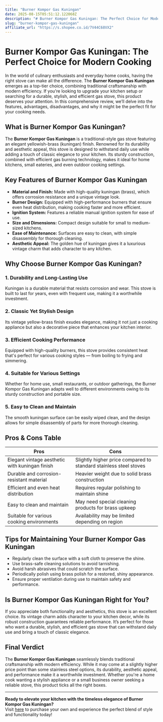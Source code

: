 ```yaml
---
title: "Burner Kompor Gas Kuningan"
date: 2025-08-15T05:51:12.122068Z
description: "# Burner Kompor Gas Kuningan: The Perfect Choice for Modern Cooking..."
slug: "burner-kompor-gas-kuningan"
affiliate_url: "https://s.shopee.co.id/7V44C68VX2"
---
```

# Burner Kompor Gas Kuningan: The Perfect Choice for Modern Cooking

In the world of culinary enthusiasts and everyday home cooks, having the right stove can make all the difference. The **Burner Kompor Gas Kuningan** emerges as a top-tier choice, combining traditional craftsmanship with modern efficiency. If you're looking to upgrade your kitchen setup or searching for a durable, stylish, and efficient gas stove, this product deserves your attention. In this comprehensive review, we’ll delve into the features, advantages, disadvantages, and why it might be the perfect fit for your cooking needs.

## What is Burner Kompor Gas Kuningan?

The **Burner Kompor Gas Kuningan** is a traditional-style gas stove featuring an elegant yellowish-brass (kuningan) finish. Renowned for its durability and aesthetic appeal, this stove is designed to withstand daily use while adding a touch of classic elegance to your kitchen. Its sturdy construction, combined with efficient gas burning technology, makes it ideal for home kitchens, small eateries, and even outdoor cooking settings.

## Key Features of Burner Kompor Gas Kuningan

- **Material and Finish:** Made with high-quality kuningan (brass), which offers corrosion resistance and a unique vintage look.
- **Burner Design:** Equipped with high-performance burners that ensure even heat distribution, making cooking faster and more efficient.
- **Ignition System:** Features a reliable manual ignition system for ease of use.
- **Size and Dimensions:** Compact design suitable for small to medium-sized kitchens.
- **Ease of Maintenance:** Surfaces are easy to clean, with simple disassembly for thorough cleaning.
- **Aesthetic Appeal:** The golden hue of kuningan gives it a luxurious vintage charm that adds character to any kitchen.

## Why Choose Burner Kompor Gas Kuningan?

### 1. Durability and Long-Lasting Use

Kuningan is a durable material that resists corrosion and wear. This stove is built to last for years, even with frequent use, making it a worthwhile investment.

### 2. Classic Yet Stylish Design

Its vintage yellow-brass finish exudes elegance, making it not just a cooking appliance but also a decorative piece that enhances your kitchen interior.

### 3. Efficient Cooking Performance

Equipped with high-quality burners, this stove provides consistent heat that's perfect for various cooking styles — from boiling to frying and simmering.

### 4. Suitable for Various Settings

Whether for home use, small restaurants, or outdoor gatherings, the Burner Kompor Gas Kuningan adapts well to different environments owing to its sturdy construction and portable size.

### 5. Easy to Clean and Maintain

The smooth kuningan surface can be easily wiped clean, and the design allows for simple disassembly of parts for more thorough cleaning.

## Pros & Cons Table

| Pros                                               | Cons                                                      |
|--------------------------------------------------|-----------------------------------------------------------|
| Elegant vintage aesthetic with kuningan finish | Slightly higher price compared to standard stainless steel stoves |
| Durable and corrosion-resistant material       | Heavier weight due to solid brass construction        |
| Efficient and even heat distribution            | Requires regular polishing to maintain shine        |
| Easy to clean and maintain                      | May need special cleaning products for brass upkeep |
| Suitable for various cooking environments       | Availability may be limited depending on region     |

## Tips for Maintaining Your Burner Kompor Gas Kuningan

- Regularly clean the surface with a soft cloth to preserve the shine.
- Use brass-safe cleaning solutions to avoid tarnishing.
- Avoid harsh abrasives that could scratch the surface.
- Periodically polish using brass polish for a restored, shiny appearance.
- Ensure proper ventilation during use to maintain safety and performance.

## Is Burner Kompor Gas Kuningan Right for You?

If you appreciate both functionality and aesthetics, this stove is an excellent choice. Its vintage charm adds character to your kitchen decor, while its robust construction guarantees reliable performance. It’s perfect for those who want a durable, stylish, and efficient gas stove that can withstand daily use and bring a touch of classic elegance.

## Final Verdict

The **Burner Kompor Gas Kuningan** seamlessly blends traditional craftsmanship with modern efficiency. While it may come at a slightly higher price point than some stainless steel options, its durability, aesthetic appeal, and performance make it a worthwhile investment. Whether you're a home cook wanting a stylish appliance or a small business owner seeking a reliable stove, this product ticks all the right boxes.

---

**Ready to elevate your kitchen with the timeless elegance of Burner Kompor Gas Kuningan?**  
Visit [here](https://s.shopee.co.id/7V44C68VX2) to purchase your own and experience the perfect blend of style and functionality today!